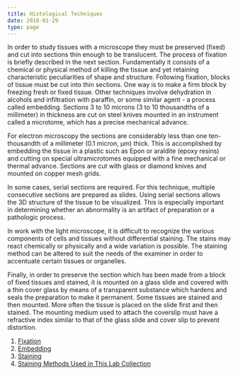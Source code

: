 ```yaml
---
title: Histological Techniques
date: 2018-01-29
type: page
---
```

<div class="entrybody">
<p>In order to study tissues with a microscope they must be preserved (fixed) and cut into sections thin enough to be translucent. The process of fixation is briefly described in the next section. Fundamentally it consists of a chemical or physical method of killing the tissue and yet retaining characteristic peculiarities of shape and structure. Following fixation, blocks of tissue must be cut into thin sections. One way is to make a firm block by freezing fresh or fixed tissue. Other techniques involve dehydration in alcohols and infiltration with paraffin, or some similar agent - a process called embedding. Sections 3 to 10 microns (3 to 10 thousandths of a millimeter) in thickness are cut on steel knives mounted in an instrument called a microtome, which has a precise mechanical advance.</p>

<p>For electron microscopy the sections are considerably less than one ten-thousandth of a millimeter (0.1 micron, &#956;m) thick. This is accomplished by embedding the tissue in a plastic such as Epon or araldite (epoxy resins) and cutting on special ultramicrotomes equipped with a fine mechanical or thermal advance. Sections are cut with glass or diamond knives and mounted on copper mesh grids.</p>

<p>In some cases, serial sections are required.  For this technique, multiple consecutive sections are prepared as slides.  Using serial sections allows the 3D structure of the tissue to be visualized.  This is especially important in determining whether an abnormality is an artifact of preparation or a pathologic process.</p>

<p>In work with the light microscope, it is difficult to recognize the various components of cells and tissues without differential staining. The stains may react chemically or physically and a wide variation is possible. The staining method can be altered to suit the needs of the examiner in order to accentuate certain tissues or organelles.</p>

<p>Finally, in order to preserve the section which has been made from a block of fixed tissues and stained, it is mounted on a glass slide and covered with a thin cover glass by means of a transparent substance which hardens and seals the preparation to make it permanent. Some tissues are stained and then mounted. More often the tissue is placed on the slide first and then stained. The mounting medium used to attach the coverslip must have a refractive index similar to that of the glass slide and cover slip to prevent distortion.</p>
<!-- don't touch this code --><ol>
<li><a href="/histological_techniques/fixation/">Fixation</a></li><li><a href="/histological_techniques/embedding/">Embedding</a></li><li><a href="/histological_techniques/staining/">Staining</a></li><li><a href="/histological_techniques/staining/">Staining Methods Used in This Lab Collection</a></li>
</ol><!-- don't touch this code -->

</div>
